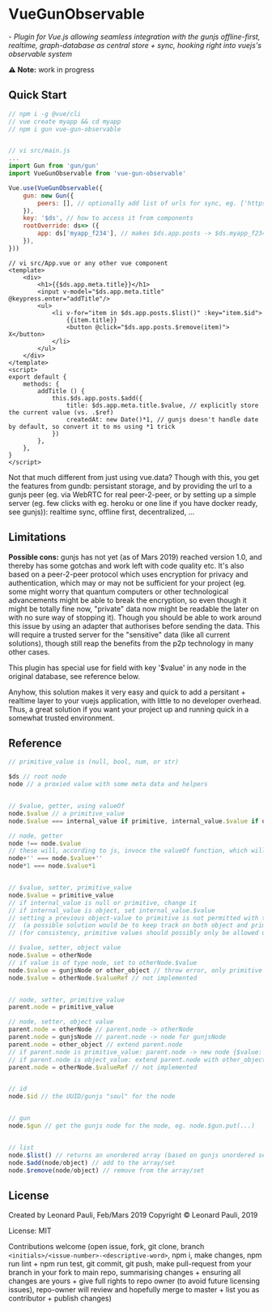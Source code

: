 # VueGunObservable
*- Plugin for Vue.js allowing seamless integration with the gunjs offline-first, realtime, graph-database as central store + sync, hooking right into vuejs's observable system*


__⚠️ Note:__ work in progress


## Quick Start

```js
// npm i -g @vue/cli
// vue create myapp && cd myapp
// npm i gun vue-gun-observable


// vi src/main.js
...
import Gun from 'gun/gun'
import VueGunObservable from 'vue-gun-observable'

Vue.use(VueGunObservable({
	gun: new Gun({
		peers: [], // optionally add list of urls for sync, eg. ['https://ex.com/gun', ...]
	}),
	key: '$ds', // how to access it from components
	rootOverride: ds=> ({
		app: ds['myapp_f234'], // makes $ds.app.posts -> $ds.myapp_f234.posts, simplifies namespacing
	}),
}))
```

```vue
// vi src/App.vue or any other vue component
<template>
	<div>
		<h1>{{$ds.app.meta.title}}</h1>
		<input v-model="$ds.app.meta.title" @keypress.enter="addTitle"/>
		<ul>
			<li v-for="item in $ds.app.posts.$list()" :key="item.$id">
				{{item.title}}
				<button @click="$ds.app.posts.$remove(item)"> X</button>
			</li>
		</ul>
	</div>
</template>
<script>
export default {
	methods: {
		addTitle () {
			this.$ds.app.posts.$add({
				title: $ds.app.meta.title.$value, // explicitly store the current value (vs. .$ref)
				createdAt: new Date()*1, // gunjs doesn't handle date by default, so convert it to ms using *1 trick
			})
		},
	},
}
</script>
```

Not that much different from just using vue.data? Though with this, you get the features from gundb: persistant storage, and by providing the url to a gunjs peer (eg. via WebRTC for real peer-2-peer, or by setting up a simple server (eg. few clicks with eg. heroku or one line if you have docker ready, see gunjs)): realtime sync, offline first, decentralized, ...



## Limitations

__Possible cons:__ gunjs has not yet (as of Mars 2019) reached version 1.0, and thereby has some gotchas and work left with code quality etc. It's also based on a peer-2-peer protocol which uses encryption for privacy and authentication, which may or may not be sufficient for your project (eg. some might worry that quantum computers or other technological advancements might be able to break the encryption, so even though it might be totally fine now, "private" data now might be readable the later on with no sure way of stopping it). Though you should be able to work around this issue by using an adapter that authorises before sending the data. This will require a trusted server for the "sensitive" data (like all current solutions), though still reap the benefits from the p2p technology in many other cases.

This plugin has special use for field with key '$value' in any node in the original database, see reference below.

Anyhow, this solution makes it very easy and quick to add a persitant + realtime layer to your vuejs application, with little to no developer overhead. Thus, a great solution if you want your project up and running quick in a somewhat trusted environment.


## Reference

```js
// primitive_value is (null, bool, num, or str)

$ds // root node
node // a proxied value with some meta data and helpers


// $value, getter, using valueOf
node.$value // a primitive_value
node.$value === internal_value if primitive, internal_value.$value if object

// node, getter
node !== node.$value
// these will, according to js, invoce the valueOf function, which will return the node.$value
node+'' === node.$value+''
node*1 === node.$value*1


// $value, setter, primitive_value
node.$value = primitive_value
// if internal_value is null or primitive, change it
// if internal_value is object, set internal_value.$value
// setting a previous object-value to primitive is not permitted with the current gunjs p2p implementation, thus the use of .$value
// 	(a possible solution would be to keep track on both object and primitive value separately, to not break the merging when switching between node->str->node)
// (for consistency, primitive values should possibly only be allowed under .$value, though this would lead to memory overhead + incompability with existing gunjs databases with its current implementation)

// $value, setter, object value
node.$value = otherNode
// if value is of type node, set to otherNode.$value
node.$value = gunjsNode or other_object // throw error, only primitive allowed, use node = gunjsNode instead
node.$value = otherNode.$valueRef // not implemented


// node, setter, primitive_value
parent.node = primitive_value

// node, setter, object value
parent.node = otherNode // parent.node -> otherNode
parent.node = gunjsNode // parent.node -> node for gunjsNode
parent.node = other_object // extend parent.node
// if parent.node is primitive_value: parent.node -> new node {$value: primitive_value}, + extend as below
// if parent.node is object_value: extend parent.node with other_object (+ normalized using gunjs)
parent.node = otherNode.$valueRef // not implemented


// id
node.$id // the UUID/gunjs "soul" for the node


// gun
node.$gun // get the gunjs node for the node, eg. node.$gun.put(...)


// list
node.$list() // returns an unordered array (based on gunjs unordered set)
node.$add(node/object) // add to the array/set
node.$remove(node/object) // remove from the array/set
```


## License

Created by Leonard Pauli, Feb/Mars 2019
Copyright © Leonard Pauli, 2019

License: MIT

Contributions welcome (open issue, fork, git clone, branch `<initials>/<issue-number>-<descriptive-word>`, npm i, make changes, npm run lint + npm run test, git commit, git push, make pull-request from your branch in your fork to main repo, summarising changes + ensuring all changes are yours + give full rights to repo owner (to avoid future licensing issues), repo-owner will review and hopefully merge to master + list you as contributor + publish changes)
